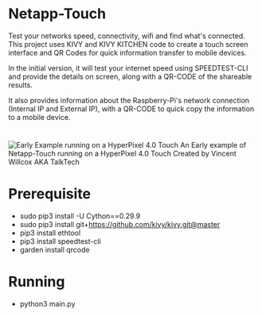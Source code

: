 # Netapp-Touch
Test your networks speed, connectivity, wifi and find what's connected. This project uses KIVY and KIVY KITCHEN code to create a
touch screen interface and QR Codes for quick information transfer to mobile devices.

In the initial version, it will test your internet speed using SPEEDTEST-CLI and provide the details on screen, along with a 
QR-CODE of the shareable results.

It also provides information about the Raspberry-Pi's network connection (Internal IP and External IP), with a QR-CODE to quick copy
the information to a mobile device.
#
![Early Example running on a HyperPixel 4.0 Touch](http://talktech.info/wp-content/uploads/2019/06/net-app.jpg)
An Early example of Netapp-Touch running on a HyperPixel 4.0 Touch
Created by Vincent Willcox AKA TalkTech

# Prerequisite 
- sudo pip3 install -U Cython==0.29.9
- sudo pip3 install git+https://github.com/kivy/kivy.git@master
- pip3 install ethtool
- pip3 install speedtest-cli
- garden install qrcode

# Running
- python3 main.py
